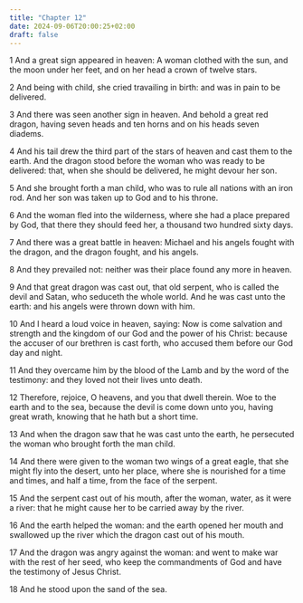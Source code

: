 ```yaml
---
title: "Chapter 12"
date: 2024-09-06T20:00:25+02:00
draft: false
---
```



1 And a great sign appeared in heaven: A woman clothed with the sun, and the moon under her feet, and on her head a crown of twelve stars.

2 And being with child, she cried travailing in birth: and was in pain to be delivered.

3 And there was seen another sign in heaven. And behold a great red dragon, having seven heads and ten horns and on his heads seven diadems.

4 And his tail drew the third part of the stars of heaven and cast them to the earth. And the dragon stood before the woman who was ready to be delivered: that, when she should be delivered, he might devour her son.

5 And she brought forth a man child, who was to rule all nations with an iron rod. And her son was taken up to God and to his throne.

6 And the woman fled into the wilderness, where she had a place prepared by God, that there they should feed her, a thousand two hundred sixty days.

7 And there was a great battle in heaven: Michael and his angels fought with the dragon, and the dragon fought, and his angels.

8 And they prevailed not: neither was their place found any more in heaven.

9 And that great dragon was cast out, that old serpent, who is called the devil and Satan, who seduceth the whole world. And he was cast unto the earth: and his angels were thrown down with him.

10 And I heard a loud voice in heaven, saying: Now is come salvation and strength and the kingdom of our God and the power of his Christ: because the accuser of our brethren is cast forth, who accused them before our God day and night.

11 And they overcame him by the blood of the Lamb and by the word of the testimony: and they loved not their lives unto death.

12 Therefore, rejoice, O heavens, and you that dwell therein. Woe to the earth and to the sea, because the devil is come down unto you, having great wrath, knowing that he hath but a short time.

13 And when the dragon saw that he was cast unto the earth, he persecuted the woman who brought forth the man child.

14 And there were given to the woman two wings of a great eagle, that she might fly into the desert, unto her place, where she is nourished for a time and times, and half a time, from the face of the serpent.

15 And the serpent cast out of his mouth, after the woman, water, as it were a river: that he might cause her to be carried away by the river.

16 And the earth helped the woman: and the earth opened her mouth and swallowed up the river which the dragon cast out of his mouth.

17 And the dragon was angry against the woman: and went to make war with the rest of her seed, who keep the commandments of God and have the testimony of Jesus Christ.

18 And he stood upon the sand of the sea.

